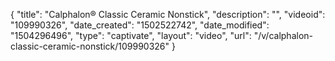 {
    "title": "Calphalon&reg; Classic Ceramic Nonstick",
    "description": "",
    "videoid": "109990326",
    "date_created": "1502522742",
    "date_modified": "1504296496",
    "type": "captivate",
    "layout": "video",
    "url": "\/v\/calphalon-classic-ceramic-nonstick\/109990326"
}